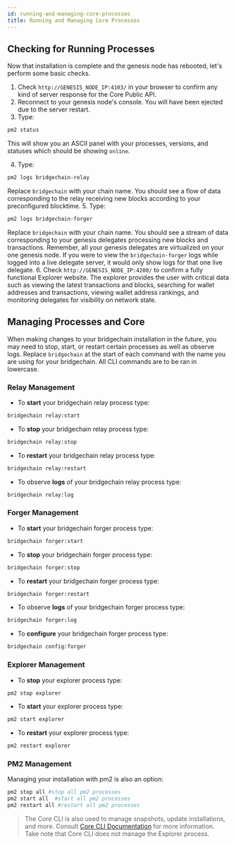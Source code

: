 ```yaml
---
id: running-and-managing-core-processes
title: Running and Managing Core Processes
---
```


## Checking for Running Processes

Now that installation is complete and the genesis node has rebooted, let's perform some basic checks.

1. Check `http://GENESIS_NODE_IP:4103/` in your browser to confirm any kind of server response for the Core Public API.
2. Reconnect to your genesis node's console. You will have been ejected due to the server restart.
3. Type:

```sh
pm2 status
```

This will show you an ASCII panel with your processes, versions, and statuses which should be showing `online`.

4. Type:

```sh
pm2 logs bridgechain-relay
```

Replace `bridgechain` with your chain name. You should see a flow of data corresponding to the relay receiving new blocks according to your preconfigured blocktime.
5. Type:

```sh
pm2 logs bridgechain-forger
```

Replace `bridgechain` with your chain name. You should see a stream of data corresponding to your genesis delegates processing new blocks and transactions. Remember, all your genesis delegates are virtualized on your one genesis node. If you were to view the `bridgechain-forger` logs while logged into a live delegate server, it would only show logs for that one live delegate.
6. Check `http://GENESIS_NODE_IP:4200/` to confirm a fully functional Explorer website. The explorer provides the user with critical data such as viewing the latest transactions and blocks, searching for wallet addresses and transactions, viewing wallet address rankings, and monitoring delegates for visibility on network state.

## Managing Processes and Core

When making changes to your bridgechain installation in the future, you may need to stop, start, or restart certain processes as well as observe logs. Replace `bridgechain` at the start of each command with the name you are using for your bridgechain. All CLI commands are to be ran in lowercase.

### Relay Management

* To **start** your bridgechain relay process type:

```sh
bridgechain relay:start
```

* To **stop** your bridgechain relay process type:

```sh
bridgechain relay:stop
```

* To **restart** your bridgechain relay process type:

```sh
bridgechain relay:restart
```

* To observe **logs** of your bridgechain relay process type:

```sh
bridgechain relay:log
```

### Forger Management

* To **start** your bridgechain forger process type:

```sh
bridgechain forger:start
```

* To **stop** your bridgechain forger process type:

```sh
bridgechain forger:stop
```

* To **restart** your bridgechain forger process type:

```sh
bridgechain forger:restart
```

* To observe **logs** of your bridgechain forger process type:

```sh
bridgechain forger:log
```

* To **configure** your bridgechain forger process type:

```sh
bridgechain config:forger
```

### Explorer Management

* To **stop** your explorer process type:

```sh
pm2 stop explorer
```

* To **start** your explorer process type:

```sh
pm2 start explorer
```

* To **restart** your explorer process type:

```sh
pm2 restart explorer
```

### PM2 Management

Managing your installation with pm2 is also an option:

```sh
pm2 stop all #stop all pm2 processes
pm2 start all  #start all pm2 processes
pm2 restart all #restart all pm2 processes
 ```
 
 > The Core CLI is also used to manage snapshots, update installations, and more. Consult [Core CLI Documentation](https://docs.ark.io/guidebook/core/cli.html#installation) for more information. Take note that Core CLI does not manage the Explorer process.
